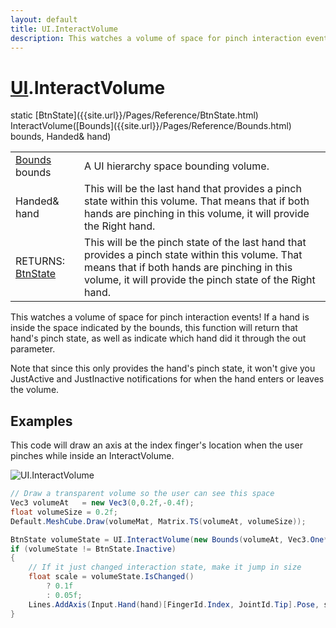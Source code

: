 ```yaml
---
layout: default
title: UI.InteractVolume
description: This watches a volume of space for pinch interaction events! If a hand is inside the space indicated by the bounds, this function will return that hand's pinch state, as well as indicate which hand did it through the out parameter.  Note that since this only provides the hand's pinch state, it won't give you JustActive and JustInactive notifications for when the hand enters or leaves the volume.
---
```

# [UI]({{site.url}}/Pages/Reference/UI.html).InteractVolume

<div class='signature' markdown='1'>
static [BtnState]({{site.url}}/Pages/Reference/BtnState.html) InteractVolume([Bounds]({{site.url}}/Pages/Reference/Bounds.html) bounds, Handed& hand)
</div>

|  |  |
|--|--|
|[Bounds]({{site.url}}/Pages/Reference/Bounds.html) bounds|A UI hierarchy space bounding volume.|
|Handed& hand|This will be the last hand that provides a              pinch state within this volume. That means that if both hands are             pinching in this volume, it will provide the Right hand.|
|RETURNS: [BtnState]({{site.url}}/Pages/Reference/BtnState.html)|This will be the pinch state of the last hand that provides a pinch state within this volume. That means that if both hands are pinching in this volume, it will provide the pinch state of the Right hand.|

This watches a volume of space for pinch interaction
events! If a hand is inside the space indicated by the bounds,
this function will return that hand's pinch state, as well as
indicate which hand did it through the out parameter.

Note that since this only provides the hand's pinch state, it
won't give you JustActive and JustInactive notifications for
when the hand enters or leaves the volume.




## Examples

This code will draw an axis at the index finger's location when
the user pinches while inside an InteractVolume.

![UI.InteractVolume]({{site.screen_url}}/InteractVolume.jpg)

```csharp
// Draw a transparent volume so the user can see this space
Vec3 volumeAt   = new Vec3(0,0.2f,-0.4f);
float volumeSize = 0.2f;
Default.MeshCube.Draw(volumeMat, Matrix.TS(volumeAt, volumeSize));

BtnState volumeState = UI.InteractVolume(new Bounds(volumeAt, Vec3.One*volumeSize), out Handed hand);
if (volumeState != BtnState.Inactive)
{
	// If it just changed interaction state, make it jump in size
	float scale = volumeState.IsChanged()
		? 0.1f
		: 0.05f;
	Lines.AddAxis(Input.Hand(hand)[FingerId.Index, JointId.Tip].Pose, scale);
}
```

